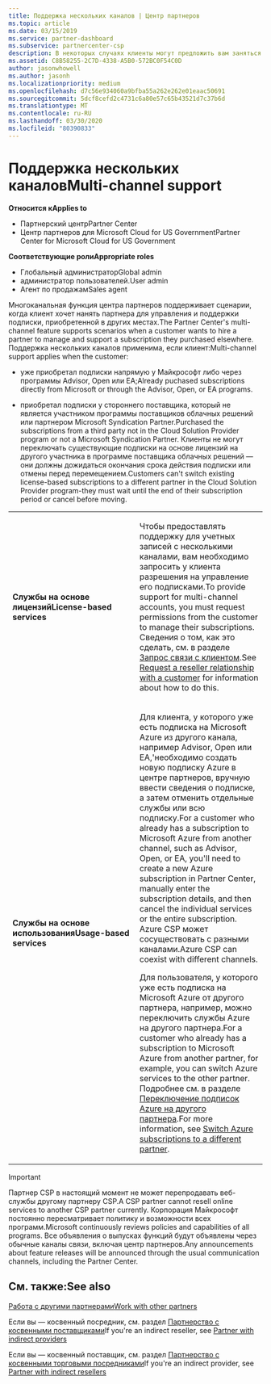 ```yaml
---
title: Поддержка нескольких каналов | Центр партнеров
ms.topic: article
ms.date: 03/15/2019
ms.service: partner-dashboard
ms.subservice: partnercenter-csp
description: В некоторых случаях клиенты могут предложить вам заняться подготовкой к работе и поддержкой их подписки, которую они приобрели в другом месте.
ms.assetid: C8B58255-2C7D-4338-A5B0-572BC0F54C0D
author: jasonwhowell
ms.author: jasonh
ms.localizationpriority: medium
ms.openlocfilehash: d7c56e934060a9bfba55a262e262e01eaac50691
ms.sourcegitcommit: 5dcf8cefd2c4731c6a80e57c65b43521d7c37b6d
ms.translationtype: MT
ms.contentlocale: ru-RU
ms.lasthandoff: 03/30/2020
ms.locfileid: "80390833"
---
```

# <a name="multi-channel-support"></a><span data-ttu-id="57d6f-103">Поддержка нескольких каналов</span><span class="sxs-lookup"><span data-stu-id="57d6f-103">Multi-channel support</span></span>

<span data-ttu-id="57d6f-104">**Относится к**</span><span class="sxs-lookup"><span data-stu-id="57d6f-104">**Applies to**</span></span>

-  <span data-ttu-id="57d6f-105">Партнерский центр</span><span class="sxs-lookup"><span data-stu-id="57d6f-105">Partner Center</span></span>
-  <span data-ttu-id="57d6f-106">Центр партнеров для Microsoft Cloud for US Government</span><span class="sxs-lookup"><span data-stu-id="57d6f-106">Partner Center for Microsoft Cloud for US Government</span></span>

<span data-ttu-id="57d6f-107">**Соответствующие роли**</span><span class="sxs-lookup"><span data-stu-id="57d6f-107">**Appropriate roles**</span></span>
-   <span data-ttu-id="57d6f-108">Глобальный администратор</span><span class="sxs-lookup"><span data-stu-id="57d6f-108">Global admin</span></span>
-   <span data-ttu-id="57d6f-109">администратор пользователей.</span><span class="sxs-lookup"><span data-stu-id="57d6f-109">User admin</span></span>
-   <span data-ttu-id="57d6f-110">Агент по продажам</span><span class="sxs-lookup"><span data-stu-id="57d6f-110">Sales agent</span></span>

<span data-ttu-id="57d6f-111">Многоканальная функция центра партнеров поддерживает сценарии, когда клиент хочет нанять партнера для управления и поддержки подписки, приобретенной в других местах.</span><span class="sxs-lookup"><span data-stu-id="57d6f-111">The Partner Center's multi-channel feature supports scenarios when a customer wants to hire a partner to manage and support a subscription they purchased elsewhere.</span></span> <span data-ttu-id="57d6f-112">Поддержка нескольких каналов применима, если клиент:</span><span class="sxs-lookup"><span data-stu-id="57d6f-112">Multi-channel support applies when the customer:</span></span>

-   <span data-ttu-id="57d6f-113">уже приобретал подписки напрямую у Майкрософт либо через программы Advisor, Open или EA;</span><span class="sxs-lookup"><span data-stu-id="57d6f-113">Already puchased subscriptions directly from Microsoft or through the Advisor, Open, or EA programs.</span></span>

-   <span data-ttu-id="57d6f-114">приобретал подписки у стороннего поставщика, который не является участником программы поставщиков облачных решений или партнером Microsoft Syndication Partner.</span><span class="sxs-lookup"><span data-stu-id="57d6f-114">Purchased the subscriptions from a third party not in the Cloud Solution Provider program or not a Microsoft Syndication Partner.</span></span> <span data-ttu-id="57d6f-115">Клиенты не могут переключать существующие подписки на основе лицензий на другого участника в программе поставщика облачных решений — они должны дожидаться окончания срока действия подписки или отмены перед перемещением.</span><span class="sxs-lookup"><span data-stu-id="57d6f-115">Customers can't switch existing license-based subscriptions to a different partner in the Cloud Solution Provider program-they must wait until the end of their subscription period or cancel before moving.</span></span>


<table>
<colgroup>
<col width="50%" />
<col width="50%" />
</colgroup>
<tbody>
<tr class="odd">
<td><p><span data-ttu-id="57d6f-116"><strong>Службы на основе лицензий</strong></span><span class="sxs-lookup"><span data-stu-id="57d6f-116"><strong>License-based services</strong></span></span></p></td>
<td><p><span data-ttu-id="57d6f-117">Чтобы предоставлять поддержку для учетных записей с несколькими каналами, вам необходимо запросить у клиента разрешения на управление его подписками.</span><span class="sxs-lookup"><span data-stu-id="57d6f-117">To provide support for multi-channel accounts, you must request permissions from the customer to manage their subscriptions.</span></span> <span data-ttu-id="57d6f-118">Сведения о том, как это сделать, см. в разделе <a href="request-a-relationship-with-a-customer.md" data-raw-source="[Request a reseller relationship with a customer](request-a-relationship-with-a-customer.md)">Запрос связи с клиентом</a>.</span><span class="sxs-lookup"><span data-stu-id="57d6f-118">See <a href="request-a-relationship-with-a-customer.md" data-raw-source="[Request a reseller relationship with a customer](request-a-relationship-with-a-customer.md)">Request a reseller relationship with a customer</a> for information about how to do this.</span></span></p></td>
</tr>
<tr class="even">
<td><p><span data-ttu-id="57d6f-119"><strong>Службы на основе использования</strong></span><span class="sxs-lookup"><span data-stu-id="57d6f-119"><strong>Usage-based services</strong></span></span></p></td>
<td>
<p><span data-ttu-id="57d6f-120">Для клиента, у которого уже есть подписка на Microsoft Azure из другого канала, например Advisor, Open или EA,&#39;необходимо создать новую подписку Azure в центре партнеров, вручную ввести сведения о подписке, а затем отменить отдельные службы или всю подписку.</span><span class="sxs-lookup"><span data-stu-id="57d6f-120">For a customer who already has a subscription to Microsoft Azure from another channel, such as Advisor, Open, or EA, you&#39;ll need to create a new Azure subscription in Partner Center, manually enter the subscription details, and then cancel the individual services or the entire subscription.</span></span> <span data-ttu-id="57d6f-121">Azure CSP может сосуществовать с разными каналами.</span><span class="sxs-lookup"><span data-stu-id="57d6f-121">Azure CSP can coexist with different channels.</span></span></p>
<p><span data-ttu-id="57d6f-122">Для пользователя, у которого уже есть подписка на Microsoft Azure от другого партнера, например, можно переключить службы Azure на другого партнера.</span><span class="sxs-lookup"><span data-stu-id="57d6f-122">For a customer who already has a subscription to Microsoft Azure from another partner, for example, you can switch Azure services to the other partner.</span></span>  <span data-ttu-id="57d6f-123">Подробнее см. в разделе <a href="switch-azure-subscriptions-to-a-different-partner.md" data-raw-source="[Switch Azure subscriptions to a different partner](switch-azure-subscriptions-to-a-different-partner.md)">Переключение подписок Azure на другого партнера</a>.</span><span class="sxs-lookup"><span data-stu-id="57d6f-123">For more information, see <a href="switch-azure-subscriptions-to-a-different-partner.md" data-raw-source="[Switch Azure subscriptions to a different partner](switch-azure-subscriptions-to-a-different-partner.md)">Switch Azure subscriptions to a different partner</a>.</span></span></p>
</td>
</tr>
</tbody>
</table>

> [!IMPORTANT]  
> <span data-ttu-id="57d6f-124">Партнер CSP в настоящий момент не может перепродавать веб-службы другому партнеру CSP.</span><span class="sxs-lookup"><span data-stu-id="57d6f-124">A CSP partner cannot resell online services to another CSP partner currently.</span></span> <span data-ttu-id="57d6f-125">Корпорация Майкрософт постоянно пересматривает политику и возможности всех программ.</span><span class="sxs-lookup"><span data-stu-id="57d6f-125">Microsoft continuously reviews policies and capabilities of all programs.</span></span> <span data-ttu-id="57d6f-126">Все объявления о выпусках функций будут объявлены через обычные каналы связи, включая центр партнеров.</span><span class="sxs-lookup"><span data-stu-id="57d6f-126">Any announcements about feature releases will be announced through the usual communication channels, including the Partner Center.</span></span> 

## <a name="see-also"></a><span data-ttu-id="57d6f-127">См. также:</span><span class="sxs-lookup"><span data-stu-id="57d6f-127">See also</span></span>

[<span data-ttu-id="57d6f-128">Работа с другими партнерами</span><span class="sxs-lookup"><span data-stu-id="57d6f-128">Work with other partners</span></span>](work-with-other-partners.md)

<span data-ttu-id="57d6f-129">Если вы — косвенный посредник, см. раздел [Партнерство с косвенными поставщиками](indirect-reseller-tasks-in-partner-center.md)</span><span class="sxs-lookup"><span data-stu-id="57d6f-129">If you're an indirect reseller, see [Partner with indirect providers](indirect-reseller-tasks-in-partner-center.md)</span></span>

<span data-ttu-id="57d6f-130">Если вы — косвенный поставщик, см. раздел [Партнерство с косвенными торговыми посредниками](indirect-provider-tasks-in-partner-center.md)</span><span class="sxs-lookup"><span data-stu-id="57d6f-130">If you're an indirect provider, see [Partner with indirect resellers](indirect-provider-tasks-in-partner-center.md)</span></span> 

 

 



